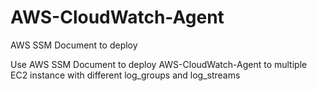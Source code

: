 # AWS-CloudWatch-Agent
AWS SSM Document to deploy 

Use AWS SSM Document to deploy AWS-CloudWatch-Agent to multiple EC2 instance with different log_groups and log_streams
